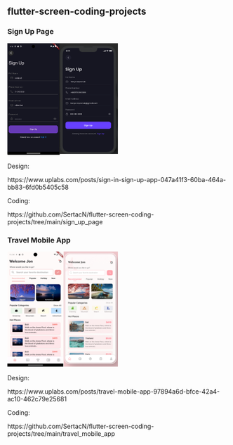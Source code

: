 ## flutter-screen-coding-projects

### Sign Up Page
<img src="https://github.com/SertacN/flutter-screen-coding-projects/blob/main/screenshots/sign_up_page.png" width="50%" height="50%" />
<p>Design:</p>
https://www.uplabs.com/posts/sign-in-sign-up-app-047a41f3-60ba-464a-bb83-6fd0b5405c58
<p>Coding:</p>
https://github.com/SertacN/flutter-screen-coding-projects/tree/main/sign_up_page </br>

### Travel Mobile App
<img src="https://github.com/SertacN/flutter-screen-coding-projects/blob/main/screenshots/travel_mobile_app.png" width="50%" height="50%">
<p>Design:</p>
https://www.uplabs.com/posts/travel-mobile-app-97894a6d-bfce-42a4-ac10-462c79e25681
<p>Coding:</p>
https://github.com/SertacN/flutter-screen-coding-projects/tree/main/travel_mobile_app </br>
